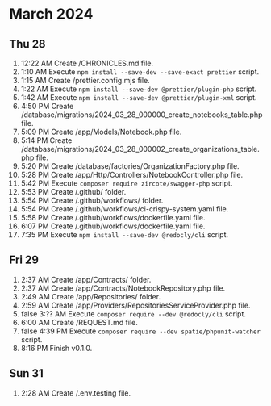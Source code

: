 # March 2024

## Thu 28

1. 12:22 AM Create /CHRONICLES.md file.
1. 1:10 AM Execute `npm install --save-dev --save-exact prettier` script.
1. 1:15 AM Create /prettier.config.mjs file.
1. 1:22 AM Execute `npm install --save-dev @prettier/plugin-php` script.
1. 1:42 AM Execute `npm install --save-dev @prettier/plugin-xml` script.
1. 4:50 PM Create /database/migrations/2024_03_28_000000_create_notebooks_table.php file.
1. 5:09 PM Create /app/Models/Notebook.php file.
1. 5:14 PM Create /database/migrations/2024_03_28_000002_create_organizations_table.php file.
1. 5:20 PM Create /database/factories/OrganizationFactory.php file.
1. 5:28 PM Create /app/Http/Controllers/NotebookController.php file.
1. 5:42 PM Execute `composer require zircote/swagger-php` script.
1. 5:53 PM Create /.github/ folder.
1. 5:54 PM Create /.github/workflows/ folder.
1. 5:54 PM Create /.github/workflows/ci-crispy-system.yaml file.
1. 5:58 PM Create /.github/workflows/dockerfile.yaml file.
1. 6:07 PM Create /.github/workflows/dockerfile.yaml file.
1. 7:35 PM Execute `npm install --save-dev @redocly/cli` script.

## Fri 29

1. 2:37 AM Create /app/Contracts/ folder.
1. 2:37 AM Create /app/Contracts/NotebookRepository.php file.
1. 2:49 AM Create /app/Repositories/ folder.
1. 2:59 AM Create /app/Providers/RepositoriesServiceProvider.php file.
1. false 3:?? AM Execute `composer require --dev @redocly/cli` script.
1. 6:00 AM Create /REQUEST.md file.
1. false 4:39 PM Execute `composer require --dev spatie/phpunit-watcher` script.
1. 8:16 PM Finish v0.1.0.

## Sun 31

1. 2:28 AM Create /.env.testing file.
